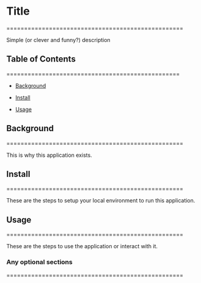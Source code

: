 # Title
==================================================

Simple (or clever and funny?) description

## Table of Contents
=================================================
- [Background](#background)

- [Install](#install)

- [Usage](#usage)

## Background
==================================================

This is why this application exists.

## Install
==================================================

These are the steps to setup your local environment to run this application.

## Usage
==================================================

These are the steps to use the application or interact with it.

### Any optional sections
==================================================
